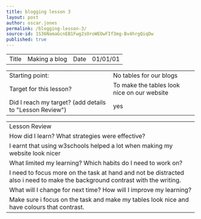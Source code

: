 ```yaml
---
title: blogging lesson 3
layout: post
author: oscar.jones
permalink: /blogging-lesson-3/
source-id: 1S36NamaGcnEB1Fwg2sOroWEOwFIf3mg-Bv4hrgQiqDw
published: true
---
```

<table>
  <tr>
    <td>Title</td>
    <td>Making a blog</td>
    <td>Date</td>
    <td>01/01/01</td>
  </tr>
</table>


<table>
  <tr>
    <td>Starting point:</td>
    <td>No tables for our blogs</td>
  </tr>
  <tr>
    <td>Target for this lesson?</td>
    <td>To make the tables look nice on our website</td>
  </tr>
  <tr>
    <td>Did I reach my target? 
(add details to "Lesson Review")</td>
    <td>yes</td>
  </tr>
</table>


<table>
  <tr>
    <td>Lesson Review</td>
  </tr>
  <tr>
    <td>How did I learn? What strategies were effective? </td>
  </tr>
  <tr>
    <td>I earnt that using w3schools helped a lot when making my website look nicer</td>
  </tr>
  <tr>
    <td>What limited my learning? Which habits do I need to work on? </td>
  </tr>
  <tr>
    <td>I need to focus more on the task at hand and not be distracted also i need to make the background contrast with the writing.</td>
  </tr>
  <tr>
    <td>What will I change for next time? How will I improve my learning?</td>
  </tr>
  <tr>
    <td>Make sure i focus on the task and make my tables look nice and have colours that contrast.</td>
  </tr>
</table>


